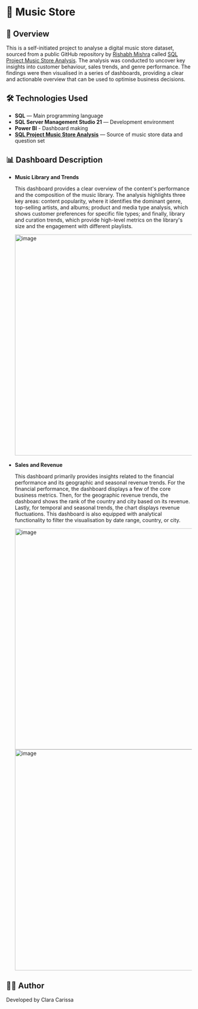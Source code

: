 # 🎵 Music Store

## 📌 Overview
This is a self-initiated project to analyse a digital music store dataset, sourced from a public GitHub repository by <a href="https://github.com/rishabhnmishra" target="_blank">Rishabh Mishra</a> called <a href="https://github.com/rishabhnmishra/SQL_Music_Store_Analysis" target="_blank">SQL Project Music Store Analysis</a>. The analysis was conducted to uncover key insights into customer behaviour, sales trends, and genre performance. The findings were then visualised in a series of dashboards, providing a clear and actionable overview that can be used to optimise business decisions.

## 🛠 Technologies Used
- **SQL** — Main programming language
- **SQL Server Management Studio 21** — Development environment
- **Power BI** - Dashboard making
- **<a href="https://github.com/rishabhnmishra/SQL_Music_Store_Analysis" target="_blank">SQL Project Music Store Analysis</a>** — Source of music store data and question set

## 📊 Dashboard Description
- **Music Library and Trends**
  <p>This dashboard provides a clear overview of the content's performance and the composition of the music library. The analysis highlights three key areas: content popularity, where it identifies the dominant genre, top-selling artists, and albums; product and media type analysis, which shows customer preferences for specific file types; and finally, library and curation trends, which provide high-level metrics on the library's size and the engagement with different playlists.</p>
  <img width="1000" height="600" alt="image" src="https://github.com/user-attachments/assets/fdf9b99e-0d5b-4569-ae4b-d4f40d0e4fd9" /><br><br>
- **Sales and Revenue**
  <p>This dashboard primarily provides insights related to the financial performance and its geographic and seasonal revenue trends. For the financial performance, the dashboard displays a few of the core business metrics. Then, for the geographic revenue trends, the dashboard shows the rank of the country and city based on its revenue. Lastly, for temporal and seasonal trends, the chart displays revenue fluctuations. This dashboard is also equipped with analytical functionality to filter the visualisation by date range, country, or city.</p>
  <img width="1000" height="600" alt="image" src="https://github.com/user-attachments/assets/8e18711c-719f-4b64-9af1-a321a396eba4" />
  <img width="1000" height="600" alt="image" src="https://github.com/user-attachments/assets/0fdeb03a-b91b-4d89-a54f-27407d3edb82" />

## 🙋‍♀️ Author
Developed by Clara Carissa

